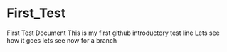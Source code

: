 # First_Test
First Test Document
This is my first github introductory test line
Lets see how it goes
lets see now for a branch

